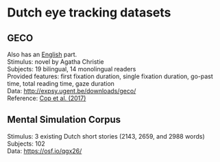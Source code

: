 # Dutch eye tracking datasets

## GECO

Also has an [English](https://github.com/norahollenstein/cognitiveNLP-dataCollection/tree/master/eye-tracking/english#geco) part.  
Stimulus: novel by Agatha Christie  
Subjects: 19 bilingual, 14 monolingual readers  
Provided features: first fixation duration, single fixation duration, go-past time, total reading time, gaze duration   
Data: http://expsy.ugent.be/downloads/geco/  
Reference: [Cop et al. (2017)](https://link.springer.com/article/10.3758/s13428-016-0734-0)

## Mental Simulation Corpus
Stimulus: 3 existing Dutch short stories (2143, 2659, and 2988 words)  
Subjects: 102  
Data: https://osf.io/qgx26/  

